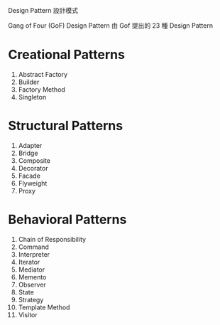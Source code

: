 Design Pattern 設計模式

Gang of Four (GoF) Design Pattern
由 Gof 提出的 23 種 Design Pattern

# Creational Patterns
1. Abstract Factory
2. Builder
3. Factory Method
5. Singleton

# Structural Patterns
1. Adapter
2. Bridge
3. Composite
4. Decorator
5. Facade
6. Flyweight
7. Proxy

# Behavioral Patterns
1. Chain of Responsibility
2. Command
3. Interpreter
4. Iterator
5. Mediator
6. Memento
7. Observer
8. State
9. Strategy
10. Template Method
11. Visitor
